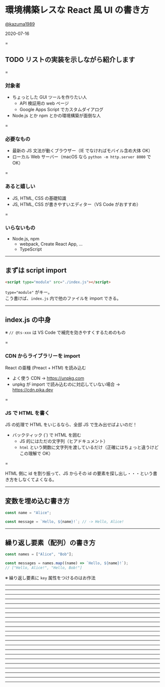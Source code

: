 # 環境構築レスな React 風 UI の書き方

[@kazuma1989](https://github.com/kazuma1989/)

2020-07-16

=

## TODO リストの実装を示しながら紹介します

=

### 対象者

- ちょっとした GUI ツールを作りたい人
  - API 検証用の web ページ
  - Google Apps Script でカスタムダイアログ
- Node.js とか npm とかの環境構築が面倒な人

=

### 必要なもの

- 最新の JS 文法が動くブラウザー（IE でなければモバイル含め大体 OK）
- ローカル Web サーバー（macOS なら `python -m http.server 8000` で OK）

=

### あると嬉しい

- JS, HTML, CSS の基礎知識
- JS, HTML, CSS が書きやすいエディター（VS Code がおすすめ）

=

### いらないもの

- Node.js, npm
  - webpack, Create React App, ...
  - TypeScript

---

## まずは script import

```html
<script type="module" src="./index.js"></script>
```

`type="module"` がキー。  
こう書けば、`index.js` 内で他のファイルを import できる。

---

## index.js の中身

※
`// @ts-xxx` は VS Code で補完を効きやすくするためのもの

=

### CDN からライブラリーを import

React の亜種 (Preact + HTM) を読み込む

- よく使う CDN -> https://unpkg.com
- unpkg が import で読み込むのに対応していない場合 -> https://cdn.pika.dev

=

### JS で HTML を書く

JS の処理で HTML をいじるなら、全部 JS で生み出せばよいのだ！

- バックティック (`) で HTML を囲む
  - JS 的にはただの文字列（ヒアドキュメント）
  - `html` という関数に文字列を渡しているだけ（正確にはちょっと違うけどこの理解で OK）

=

HTML 側に id を割り振って、JS からその id の要素を探し出し・・・という書き方をしなくてよくなる。

---

## 変数を埋め込む書き方

```js
const name = "Alice";

const message = `Hello, ${name}!`; // -> Hello, Alice!
```

---

## 繰り返し要素（配列）の書き方

```js
const names = ["Alice", "Bob"];

const messages = names.map((name) => `Hello, ${name}!`);
// ["Hello, Alice!", "Hello, Bob!"]
```

※
繰り返し要素に `key` 属性をつけるのはお作法

---

---

---

---

---

---

---

---

---

---

---

---

---

---

---

---

---

---

---

---

---

---

